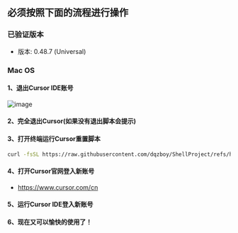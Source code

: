 ## 必须按照下面的流程进行操作

### 已验证版本
- 版本: 0.48.7 (Universal)

### Mac OS
#### 1、退出Cursor IDE账号
![image](https://github.com/user-attachments/assets/812fd1e9-98d1-46ba-b3f9-6b4f2a40ce10)

#### 2、完全退出Cursor(如果没有退出脚本会提示)

#### 3、打开终端运行Cursor重置脚本

```bash
curl -fsSL https://raw.githubusercontent.com/dqzboy/ShellProject/refs/heads/main/Cursor_Reset/Cursor_Reset_Mac.sh | bash
```

#### 4、打开Cursor官网登入新账号

- https://www.cursor.com/cn

#### 5、运行Cursor IDE登入新账号

#### 6、现在又可以愉快的使用了！
